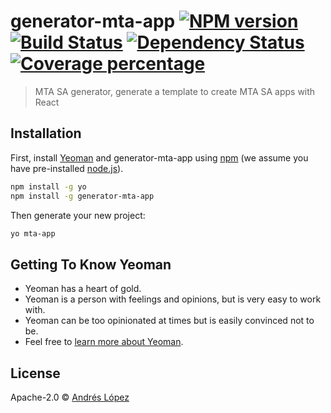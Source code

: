 # generator-mta-app [![NPM version][npm-image]][npm-url] [![Build Status][travis-image]][travis-url] [![Dependency Status][daviddm-image]][daviddm-url] [![Coverage percentage][coveralls-image]][coveralls-url]
> MTA SA generator, generate a template to create MTA SA apps with React

## Installation

First, install [Yeoman](http://yeoman.io) and generator-mta-app using [npm](https://www.npmjs.com/) (we assume you have pre-installed [node.js](https://nodejs.org/)).

```bash
npm install -g yo
npm install -g generator-mta-app
```

Then generate your new project:

```bash
yo mta-app
```

## Getting To Know Yeoman

 * Yeoman has a heart of gold.
 * Yeoman is a person with feelings and opinions, but is very easy to work with.
 * Yeoman can be too opinionated at times but is easily convinced not to be.
 * Feel free to [learn more about Yeoman](http://yeoman.io/).

## License

Apache-2.0 © [Andrés López]()


[npm-image]: https://badge.fury.io/js/generator-mta-app.svg
[npm-url]: https://npmjs.org/package/generator-mta-app
[travis-image]: https://travis-ci.com/Andreslp08/generator-mta-app.svg?branch=master
[travis-url]: https://travis-ci.com/Andreslp08/generator-mta-app
[daviddm-image]: https://david-dm.org/Andreslp08/generator-mta-app.svg?theme=shields.io
[daviddm-url]: https://david-dm.org/Andreslp08/generator-mta-app
[coveralls-image]: https://coveralls.io/repos/Andreslp08/generator-mta-app/badge.svg
[coveralls-url]: https://coveralls.io/r/Andreslp08/generator-mta-app
